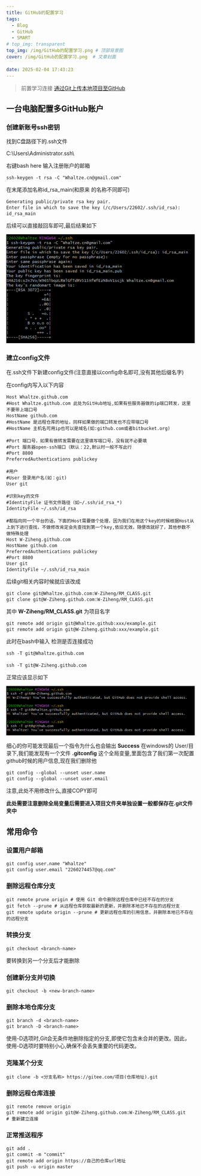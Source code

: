```yaml
---
title: GitHub的配置学习
tags:
  - Blog
  - GitHub
  - SMART
# top_img: transparent
top_img: /img/GitHub的配置学习.png # 顶部背景图
cover: /img/GitHub的配置学习.png  # 文章封面

date: 2025-02-04 17:43:23
---
```


> 前置学习连接 [通过Git上传本地项目至GitHub](https://whaltze.github.io/2024/09/15/%E9%80%9A%E8%BF%87Git%E4%B8%8A%E4%BC%A0%E6%9C%AC%E5%9C%B0%E9%A1%B9%E7%9B%AE%E8%87%B3Github/)

## 一台电脑配置多GitHub账户

### 创建新账号ssh密钥

找到C盘路径下的.ssh文件

C:\Users\Administrator\.ssh\

右键bash here
输入注册账户的邮箱
```shell
ssh-keygen -t rsa -C "Whaltze.cn@gmail.com"
```
在末尾添加名称id_rsa_main(和原来 的名称不同即可)

```shell
Generating public/private rsa key pair.
Enter file in which to save the key (/c/Users/22602/.ssh/id_rsa): id_rsa_main
```
后续可以直接敲回车即可,最后结果如下

![ ](./images/GitHub的配置学习/1.png)

### 建立config文件

在.ssh文件下新建config文件(注意直接以config命名即可,没有其他后缀名字)

在config内写入以下内容
```shell
Host Whaltze.github.com
#Host Whaltze.github.com 此处为GitHub地址,如果有些服务器做的ip端口转发，这里不要带上端口号
HostName github.com
#HostName 是远程仓库的地址，同样如果做的端口转发也不应带端口号
#HostName 主机名可用ip也可以是域名(如:github.com或者bitbucket.org)

#Port 端口号，如果有做转发需要在这里填写端口号，没有就不必要填
#Port 服务器open-ssh端口（默认：22,默认时一般不写此行
#Port 8800
PreferredAuthentications publickey

#用户
#User 登录用户名(如：git)
User git

#识别key的文件
#IdentityFile 证书文件路径（如~/.ssh/id_rsa_*)
IdentityFile ~/.ssh/id_rsa
 
#都指向同一个平台的话，下面的Host需要做个处理，因为我们在用这个key的时候根据Host从上到下进行查找，不做修改肯定会先查找到第一个key,依旧无效，随便改就好了，其他参数不做特殊处理
Host W-Ziheng.github.com
HostName github.com
PreferredAuthentications publickey
#Port 8800
User git
IdentityFile ~/.ssh/id_rsa_main

```

后续git相关内容时候就应该改成 

```shell
git clone git@Whaltze.github.com:W-Ziheng/RM_CLASS.git  
git clone git@W-Ziheng.github.com:W-Ziheng/RM_CLASS.git
```

其中 **W-Ziheng/RM_CLASS.git** 为项目名字

```shell
git remote add origin git@Whaltze.github:xxx/example.git 
git remote add origin git@W-Ziheng.github:xxx/example.git 
```

此时在bash中输入 检测是否连接成功

```shell
ssh -T git@Whaltze.github.com

ssh -T git@W-Ziheng.github.com
```

正常应该显示如下

![ ](./images/GitHub的配置学习/2.png)

细心的你可能发现最后一个指令为什么也会输出 **Success**
在windows的 User/目录下,我们能发现有一个文件 **.gitconfig** 这个全局变量,里面包含了我们第一次配置github时候的用户信息,现在我们删除他

```shell
git config --global --unset user.name
git config --global --unset user.email
```
注意,此处不用修改什么,直接COPY即可

**此处需要注意删除全局变量后需要进入项目文件夹单独设置一般都保存在.git文件夹中**

## 常用命令

### 设置用户邮箱

```shell
git config user.name "Whaltze"
git config user.email "2260274457@qq.com"
```

### 删除远程仓库分支

```shell
git remote prune origin # 使用 Git 命令删除远程仓库中已经不存在的分支
git fetch --prune # 从远程仓库获取最新的更新，并删除本地已不存在的远程分支
git remote update origin --prune # 更新远程仓库的引用信息，并删除本地已不存在的远程分支
```

### 转换分支

```shell
git checkout <branch-name>
```
要转换到另一个分支后才能删除

### 创建新分支并切换

```shell
git checkout -b <new-branch-name>
```

### 删除本地仓库分支

```shell
git branch -d <branch-name>
git branch -D <branch-name>
```

使用-D选项时,Git会无条件地删除指定的分支,即使它包含未合并的更改。因此，使用-D选项时要特别小心,确保不会丢失重要的代码更改。

### 克隆某个分支

```shell
git clone -b <分支名称> https://gitee.com/项目(仓库地址).git
```
### 删除远程仓库连接

```shell
git remote remove origin
git remote add origin git@W-Ziheng.github.com:W-Ziheng/RM_CLASS.git
# 重新建立连接
```

### 正常推送程序

```shell
git add . 
git commit -m "commit"  
git remote add origin https://自己的仓库url地址 
git push -u origin master
```



